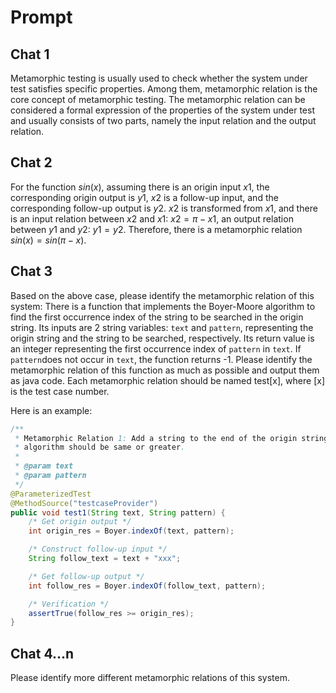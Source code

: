 # Prompt

## Chat 1

Metamorphic testing is usually used to check whether the system under test satisfies specific properties. Among them, metamorphic relation is the core concept of metamorphic testing. The metamorphic relation can be considered a formal expression of the properties of the system under test and usually consists of two parts, namely the input relation and the output relation.

## Chat 2

For the function $sin(x)$, assuming there is an origin input $x1$, the corresponding origin output is $y1$, $x2$ is a follow-up input, and the corresponding follow-up output is $y2$. $x2$ is transformed from $x1$, and there is an input relation between $x2$ and $x1$: $x2=\pi-x1$, an output relation between $y1$ and $y2$: $y1=y2$. Therefore, there is a metamorphic relation $sin(x)=sin(\pi-x)$.

## Chat 3

Based on the above case, please identify the metamorphic relation of this system: There is a function that implements the Boyer-Moore algorithm to find the first occurrence index of the string to be searched in the origin string. Its inputs are 2 string variables: `text` and `pattern`, representing the origin string and the string to be searched, respectively. Its return value is an integer representing the first occurrence index of `pattern` in `text`. If `pattern`does not occur in `text`, the function returns -1. Please identify the metamorphic relation of this function as much as possible and output them as java code. Each metamorphic relation should be named test[x], where [x] is the test case number.

Here is an example:

```java
/**
 * Metamorphic Relation 1: Add a string to the end of the origin string, the output of the
 * algorithm should be same or greater.
 *
 * @param text
 * @param pattern
 */
@ParameterizedTest
@MethodSource("testcaseProvider")
public void test1(String text, String pattern) {
    /* Get origin output */
    int origin_res = Boyer.indexOf(text, pattern);

    /* Construct follow-up input */
    String follow_text = text + "xxx";

    /* Get follow-up output */
    int follow_res = Boyer.indexOf(follow_text, pattern);

    /* Verification */
    assertTrue(follow_res >= origin_res);
}
```

## Chat 4...n

Please identify more different metamorphic relations of this system.